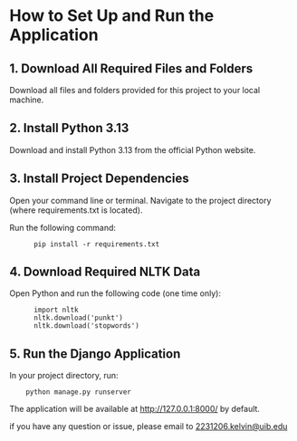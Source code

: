 # How to Set Up and Run the Application

## 1. Download All Required Files and Folders

  Download all files and folders provided for this project to your local machine.

## 2. Install Python 3.13

  Download and install Python 3.13 from the official Python website.

## 3. Install Project Dependencies
        
  Open your command line or terminal.
  Navigate to the project directory (where requirements.txt is located).
  
  Run the following command:
  
          pip install -r requirements.txt

## 4. Download Required NLTK Data

  Open Python and run the following code (one time only):
  
          import nltk
          nltk.download('punkt')
          nltk.download('stopwords')

## 5. Run the Django Application

  In your project directory, run:
        
        python manage.py runserver
        
  The application will be available at http://127.0.0.1:8000/ by default.

if you have any question or issue, please email to 2231206.kelvin@uib.edu
